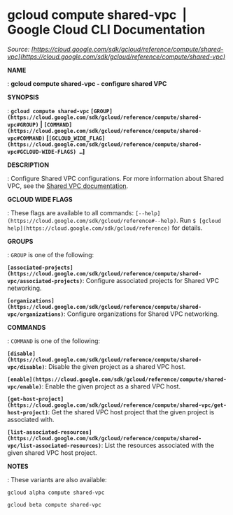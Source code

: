 # gcloud compute shared-vpc  |  Google Cloud CLI Documentation

*Source: [https://cloud.google.com/sdk/gcloud/reference/compute/shared-vpc](https://cloud.google.com/sdk/gcloud/reference/compute/shared-vpc)*

**NAME**

: **gcloud compute shared-vpc - configure shared VPC**

**SYNOPSIS**

: **`gcloud compute shared-vpc` `[GROUP](https://cloud.google.com/sdk/gcloud/reference/compute/shared-vpc#GROUP)` | `[COMMAND](https://cloud.google.com/sdk/gcloud/reference/compute/shared-vpc#COMMAND)` [`[GCLOUD_WIDE_FLAG](https://cloud.google.com/sdk/gcloud/reference/compute/shared-vpc#GCLOUD-WIDE-FLAGS) …`]**

**DESCRIPTION**

: Configure Shared VPC configurations.
For more information about Shared VPC, see the [Shared VPC
documentation](https://cloud.google.com/vpc/docs/shared-vpc/).

**GCLOUD WIDE FLAGS**

: These flags are available to all commands: `[--help](https://cloud.google.com/sdk/gcloud/reference#--help)`.
Run `$ [gcloud help](https://cloud.google.com/sdk/gcloud/reference)` for details.

**GROUPS**

: ``GROUP`` is one of the following:

**`[associated-projects](https://cloud.google.com/sdk/gcloud/reference/compute/shared-vpc/associated-projects)`**:
Configure associated projects for Shared VPC networking.

**`[organizations](https://cloud.google.com/sdk/gcloud/reference/compute/shared-vpc/organizations)`**:
Configure organizations for Shared VPC networking.

**COMMANDS**

: ``COMMAND`` is one of the following:

**`[disable](https://cloud.google.com/sdk/gcloud/reference/compute/shared-vpc/disable)`**:
Disable the given project as a shared VPC host.

**`[enable](https://cloud.google.com/sdk/gcloud/reference/compute/shared-vpc/enable)`**:
Enable the given project as a shared VPC host.

**`[get-host-project](https://cloud.google.com/sdk/gcloud/reference/compute/shared-vpc/get-host-project)`**:
Get the shared VPC host project that the given project is associated with.

**`[list-associated-resources](https://cloud.google.com/sdk/gcloud/reference/compute/shared-vpc/list-associated-resources)`**:
List the resources associated with the given shared VPC host project.

**NOTES**

: These variants are also available:

```
gcloud alpha compute shared-vpc
```

```
gcloud beta compute shared-vpc
```